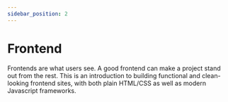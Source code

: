 ```yaml
---
sidebar_position: 2
---
```


# Frontend

Frontends are what users see. A good frontend can make a project stand out from the rest. This is an introduction to building functional and clean-looking frontend sites, with both plain HTML/CSS as well as modern Javascript frameworks.

<Docs />
